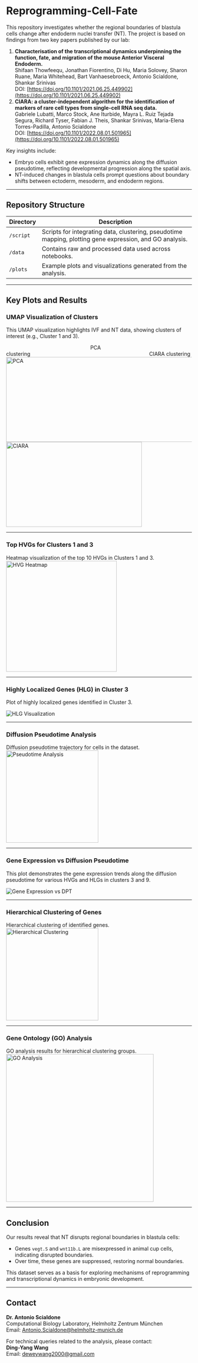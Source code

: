 # Reprogramming-Cell-Fate

This repository investigates whether the regional boundaries of blastula cells change after endoderm nuclei transfer (NT). The project is based on findings from two key papers published by our lab:
1. **Characterisation of the transcriptional dynamics underpinning the function, fate, and migration of the mouse Anterior Visceral Endoderm.**  
   Shifaan Thowfeequ, Jonathan Fiorentino, Di Hu, Maria Solovey, Sharon Ruane, Maria Whitehead, Bart Vanhaesebroeck, Antonio Scialdone, Shankar Srinivas  
   DOI: [https://doi.org/10.1101/2021.06.25.449902](https://doi.org/10.1101/2021.06.25.449902)
2. **CIARA: a cluster-independent algorithm for the identification of markers of rare cell types from single-cell RNA seq data.**  
   Gabriele Lubatti, Marco Stock, Ane Iturbide, Mayra L. Ruiz Tejada Segura, Richard Tyser, Fabian J. Theis, Shankar Srinivas, Maria-Elena Torres-Padilla, Antonio Scialdone  
   DOI: [https://doi.org/10.1101/2022.08.01.501965](https://doi.org/10.1101/2022.08.01.501965)

Key insights include:
- Embryo cells exhibit gene expression dynamics along the diffusion pseudotime, reflecting developmental progression along the spatial axis.
- NT-induced changes in blastula cells prompt questions about boundary shifts between ectoderm, mesoderm, and endoderm regions.
---

## Repository Structure

| Directory      | Description                                      |
|----------------|--------------------------------------------------|
| `/script`      | Scripts for integrating data, clustering, pseudotime mapping, plotting gene expression, and GO analysis. |
| `/data`        | Contains raw and processed data used across notebooks. |
| `/plots`       | Example plots and visualizations generated from the analysis. |

---

## Key Plots and Results

### UMAP Visualization of Clusters
This UMAP visualization highlights IVF and NT data, showing clusters of interest (e.g., Cluster 1 and 3).

&nbsp;&nbsp;&nbsp;&nbsp;&nbsp;&nbsp;&nbsp;&nbsp;&nbsp;&nbsp;&nbsp;&nbsp;&nbsp;&nbsp;&nbsp;&nbsp;&nbsp;&nbsp;&nbsp;&nbsp;&nbsp;&nbsp;&nbsp;&nbsp;&nbsp;&nbsp;&nbsp;&nbsp;&nbsp;&nbsp;&nbsp;&nbsp;&nbsp;&nbsp;&nbsp;&nbsp;&nbsp;&nbsp;&nbsp;&nbsp;&nbsp;&nbsp;&nbsp;&nbsp;&nbsp;&nbsp;&nbsp;&nbsp;&nbsp;&nbsp;&nbsp;&nbsp;&nbsp;&nbsp;&nbsp;&nbsp;&nbsp;&nbsp;PCA clustering&nbsp;&nbsp;&nbsp;&nbsp;&nbsp;&nbsp;&nbsp;&nbsp;&nbsp;&nbsp;&nbsp;&nbsp;&nbsp;&nbsp;&nbsp;&nbsp;&nbsp;&nbsp;&nbsp;&nbsp;&nbsp;&nbsp;&nbsp;&nbsp;&nbsp;&nbsp;&nbsp;&nbsp;&nbsp;&nbsp;&nbsp;&nbsp;&nbsp;&nbsp;&nbsp;&nbsp;&nbsp;&nbsp;&nbsp;&nbsp;&nbsp;&nbsp;&nbsp;&nbsp;&nbsp;&nbsp;&nbsp;&nbsp;&nbsp;&nbsp;&nbsp;&nbsp;&nbsp;&nbsp;&nbsp;&nbsp;&nbsp;&nbsp;&nbsp;&nbsp;&nbsp;&nbsp;&nbsp;&nbsp;&nbsp;&nbsp;&nbsp;&nbsp;&nbsp;&nbsp;&nbsp;&nbsp;&nbsp;&nbsp;&nbsp;&nbsp;&nbsp;&nbsp;&nbsp;&nbsp;&nbsp;&nbsp;CIARA clustering
   <br><img src="./plots/IVF_NT.png" alt="PCA" width="575" height="230"/>  <img src="./plots/cluster1_3.png" alt="CIARA" width="368" height="230"/><br>


---

### Top HVGs for Clusters 1 and 3
Heatmap visualization of the top 10 HVGs in Clusters 1 and 3.
<br><img src="./plots/HVG.png" alt="HVG Heatmap" height="300"/>

---

### Highly Localized Genes (HLG) in Cluster 3
Plot of highly localized genes identified in Cluster 3.

![HLG Visualization](./plots/HLG.png)

---

### Diffusion Pseudotime Analysis
Diffusion pseudotime trajectory for cells in the dataset.
<br><img src="./plots/pseudotime.png" alt="Pseudotime Analysis" height="250"/>

---

### Gene Expression vs Diffusion Pseudotime
This plot demonstrates the gene expression trends along the diffusion pseudotime for various HVGs and HLGs in clusters 3 and 9.

![Gene Expression vs DPT](./plots/GE_vs_DPT.png)

---

### Hierarchical Clustering of Genes
Hierarchical clustering of identified genes.
<br><img src="./plots/Hierarchical.png" alt="Hierarchical Clustering" height="250"/>


---

### Gene Ontology (GO) Analysis
GO analysis results for hierarchical clustering groups.
<br><img src="./plots/GO.png" alt="GO Analysis" height="400"/>

---

## Conclusion
Our results reveal that NT disrupts regional boundaries in blastula cells:
- Genes `vegt.S` and `wnt11b.L` are misexpressed in animal cup cells, indicating disrupted boundaries.
- Over time, these genes are suppressed, restoring normal boundaries.

This dataset serves as a basis for exploring mechanisms of reprogramming and transcriptional dynamics in embryonic development.

---

## Contact

**Dr. Antonio Scialdone**  
Computational Biology Laboratory, Helmholtz Zentrum München  
Email: [Antonio.Scialdone@helmholtz-munich.de](mailto:Antonio.Scialdone@helmholtz-munich.de)  

For technical queries related to the analysis, please contact:  
**Ding-Yang Wang**  
Email: [deweywang2000@gmail.com](mailto:deweywang2000@gmail.com)
